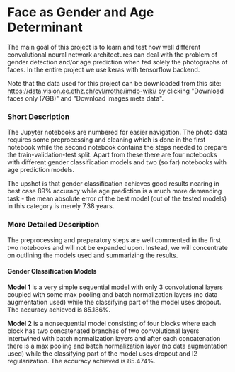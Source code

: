 # Face as Gender and Age Determinant  
The main goal of this project is to learn and test how well different convolutional neural network architectures can deal with the problem of gender detection and/or age prediction when fed solely the photographs of faces. In the entire project we use keras with tensorflow backend.

Note that the data used for this project can be downloaded from this site: https://data.vision.ee.ethz.ch/cvl/rrothe/imdb-wiki/
by clicking "Download faces only (7GB)" and "Download images meta data".

### Short Description
The Jupyter notebooks are numbered for easier navigation. The photo data requires some preprocessing and cleaning which is done in the first notebook while the second notebook contains the steps needed to prepare the train-validation-test split. Apart from these there are four notebooks with different gender classification models and two (so far) notebooks with age prediction models.

The upshot is that gender classification achieves good results nearing in best case 89% accuracy while age prediction is a much more demanding task - the mean absolute error of the best model (out of the tested models) in this category is merely 7.38 years.

### More Detailed Description
The preprocessing and preparatory steps are well commented in the first two notebooks and will not be expanded upon. Instead, we will concentrate on outlining the models used and summarizing the results.

#### Gender Classification Models
**Model 1** is a very simple sequential model with only 3 convolutional layers coupled with some max pooling and batch normalization layers (no data augmentation used) while the classifying part of the model uses dropout. The accuracy achieved is 85.186%.

**Model 2** is a nonsequential model consisting of four blocks where each block has two concatenated branches of two convolutional layers intertwined with batch normalization layers and after each concatenation there is a max pooling and batch normalization layer (no data augmentation used) while the classifying part of the model uses dropout and l2 regularization. The accuracy achieved is 85.474%.


